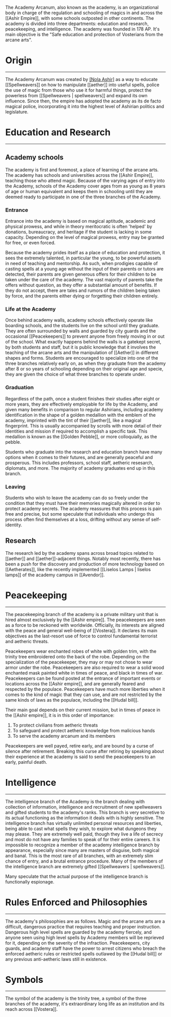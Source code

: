 
The Academy Arcanum, also known as the academy, is an organizational body in charge of the regulation and schooling of magics in and across the [[Ashir Empire]], with some schools outposted in other continents. The academy is divided into three departments: education and research, peacekeeping, and intelligence. The academy was founded in 178 AP. It's main objective is the "Safe education and protection of Vosterians from the arcane arts".

# Origin
---

The Academy Arcanum was created by [[Nola Ashir]](https://[[vostera]].net/read-article/nola-ashir-55) as a way to educate [[Spellweavers]] on how to manipulate [[aether]] into useful spells, police the use of magic from those who use it for harmful things, protect the powerless from [[Spellweavers | spellweavers]] and expand its own influence. Since then, the empire has adopted the academy as its de facto magical police, incorporating it into the highest level of Ashirian politics and legislature.

# Education and Research
---
## Academy schools

The academy is first and foremost, a place of learning of the arcane arts. The academy has schools and universities across the [[Ashir Empire]], teaching those who attend magic. Because of the varying ages of entry into the Academy, schools of the Academy cover ages from as young as 8 years of age or human equivalent and keeps them in schooling until they are deemed ready to participate in one of the three branches of the Academy. 

### Entrance
Entrance into the academy is based on magical aptitude, academic and physical prowess, and while in theory meritocratic is often 'helped' by donations, bureaucracy, and heritage if the student is lacking in some capacity. Depending on the level of magical prowess, entry may be granted for free, or even forced. 

Because the academy prides itself as a place of education and protection, it sees the extremely talented, in particular the young, to be powerful assets in need of teaching and mentorship. As such, when prodigies capable of casting spells at a young age without the input of their parents or tutors are detected, their parents are given generous offers for their children to be taken under the care of the academy. The vast majority of parents take the offers without question, as they offer a substantial amount of benefits. If they do not accept, there are tales and rumors of the children being taken by force, and the parents either dying or forgetting their children entirely. 

### Life at the Academy
Once behind academy walls, academy schools effectively operate like boarding schools, and the students live on the school until they graduate. They are often surrounded by walls and guarded by city guards and the occasional [[Peacekeepers]] to prevent anyone from freely moving in or out of the school. What exactly happens behind the walls is a gatekept secret, by both students and staff, but it is public knowledge that it involves the teaching of the arcane arts and the manipulation of [[Aether]] in different shapes and forms. Students are encouraged to specialize into one of the three branches relatively early on, as when they graduate from the academy after 8 or so years of schooling depending on their original age and specie, they are given the choice of what three branches to operate under. 

### Graduation
Regardless of the path, once a student finishes their studies after eight or more years, they are effectively employable for life by the Academy, and given many benefits in comparison to regular Ashirians, including academy identification in the shape of a golden medallion with the emblem of the academy, imprinted with the tint of their [[aether]], like a magical fingerprint. This is usually accompanied by scrolls with more detail of their identities and mission if required to accomplish a specific task. This medallion is known as the [[Golden Pebble]], or more colloquially, as the pebble.

Students who graduate into the research and education branch have many options when it comes to their futures, and are generally peaceful and prosperous. This includes professors, school staff, aetheric resesarch, diplomats, and more. The majority of academy graduates end up in this branch. 

### Leaving  
Students who wish to leave the academy can do so freely under the condition that they must have their memories magically altered in order to protect academy secrets. The academy reassures that this process is pain free and precise, but some speculate that individuals who undergo this process often find themselves at a loss, drifting without any sense of self-identity. 

## Research
The research led by the academy spans across broad topics related to [[aether]] and [[aether]]-adjacent things. Notably most recently, there has been a push for the discovery and production of more technology based on [[Aetherates]], like the recently implemented [[Liselos Lamps | liselos lamps]] of the academy campus in [[Avendor]]. 


# Peacekeeping
---

The peacekeeping branch of the academy is a private military unit that is hired almost exclusively by the [[Ashir empire]]. The peacekeepers are seen as a force to be reckoned with worldwide. Officially, its interests are aligned with the peace and general well-being of [[Vostera]]. It declares its main objectives as the last-resort use of force to control fundamental terrorist and aetheric threats.

Peacekeepers wear enchanted robes of white with golden trim, with the trinity tree embroidered onto the back of the robe. Depending on the specialization of the peacekeeper, they may or may not chose to wear armor under the robe. Peacekeepers are also required to wear a solid wood enchanted mask painted white in times of peace, and black in times of war. Peacekeepers can be found posted at the entrance of important events or locations across the [[Ashir empire]], and are generally feared and respected by the populace. Peacekeepers have much more liberties when it comes to the kind of magic that they can use, and are not restricted by the same kinds of laws as the populace, including the [[Hudal bill]].   
  
Their main goal depends on their current mission, but in times of peace in the [[Ashir empire]], it is in this order of importance:   
  
1. To protect civilians from aetheric threats
2. To safeguard and protect aetheric knowledge from malicious hands
3. To serve the academy arcanum and its members

Peacekeepers are well payed, retire early, and are bound by a curse of silence after retirement. Breaking this curse after retiring by speaking about their experience at the academy  is said to send the peacekeepers to an early, painful death. 

# Intelligence
---

The intelligence branch of the Academy is the branch dealing with collection of information, intelligence and recruitment of new spellweavers and gifted students to the academy's ranks. This branch is very secretive to its actual functioning as the information it deals with is highly sensitive. The intelligence branch has virtually unlimited personal resources and liberties, being able to cast what spells they wish, to explore what dungeons they may please. They are extremely well paid, though they live a life of secrecy and most do not have any families to speak of for their entire careers. It is impossible to recognize a member of the academy intelligence branch by appearance, especially since many are masters of disguise, both magical and banal. This is the most rare of all branches, with an extremely slim chance of entry, and a brutal entrance procedure. Many of the members of the intelligence branch are extremely gifted [[Spellweavers | spellweavers]].  
  
Many speculate that the actual purpose of the intelligence branch is functionally espionage.

# Rules Enforced and Philosophies
---

The academy's philosophies are as follows. Magic and the arcane arts are a difficult, dangerous practice that requires teaching and proper instruction. Dangerous high level spells are guarded by the academy fiercely, and anyone seen using high level spells by Academy members will be reprieved for it, depending on the severity of the infraction. Peacekeepers, city guards, and academy staff have the power to arrest citizens who breach the enforced aetheric rules or restricted spells outlawed by the [[Hudal bill]] or any previous anti-aetheric laws still in existence. 

# Symbols
---

The symbol of the academy is the trinity tree, a symbol of the three branches of the academy, it's extraordinary long life as an institution and its reach across [[Vostera]].